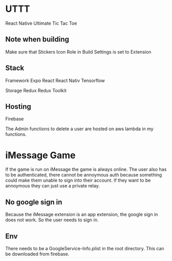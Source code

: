 # UTTT
React Native Ultimate Tic Tac Toe

## Note when building
Make sure that Stickers Icon Role in Build Settings is set to Extension

## Stack
Framework
Expo
React
React Nativ
Tensorflow

Storage
Redux
Redux Toolkit

## Hosting
Firebase

The Admin functions to delete a user are hosted on aws lambda in my functions.

# iMessage Game
If the game is run on iMessage the game is always online. The user also has to be authenticated, there cannot be annoymous auth because something could make them unable to sign into their account. If they want to be annoymous they can just use a private relay.

## No google sign in
Because the iMessage extension is an app extension, the google sign in does not work. So the user needs to sign in.

## Env
There needs to be a GoogleService-Info.plist in the root directory. This can be downloaded from firebase.